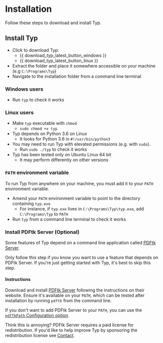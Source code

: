 # Installation

Follow these steps to download and install Typ.

## Install Typ

- Click to download Typ:
    - {{ download_typ_latest_button_windows }}
    - {{ download_typ_latest_button_linux }}
- Extract the folder and place it somewhere accessible on your machine (e.g `C:\Programs\Typ`)
- Navigate to the installation folder from a command line terminal

### Windows users
- Run `typ` to check it works

### Linux users
- Make `typ` executable with `chmod`
    - `sudo chmod +x typ`
- Typ depends on Python 3.6 on Linux
    - It looks for Python 3.6 in `#!/usr/bin/python3`
- You may need to run Typ with elevated permissions (e.g. with `sudo`).
    - Run `sudo ./typ` to check it works
- Typ has been tested only on Ubuntu Linux 64 bit
    - It may perform differently on other versions

### `PATH` environment variable

To run Typ from anywhere on your machine, you must add it to your `PATH` environment variable.

- Amend your `PATH` environment variable to point to the directory containing `typ.exe`
    - For instance, if `typ.exe` lives in `C:\Programs\Typ\typ.exe`, add `C:\Programs\Typ` to `PATH`
- Run `typ` from a command line terminal to check it works

### Install PDFtk Server (Optional)

Some features of Typ depend on a command line application called [PDFtk Server](https://www.pdflabs.com/tools/pdftk-server/).

Only follow this step if you know you want to use a feature that depends on PDFtk Server. If you're just getting started with Typ, it's best to skip this step.

#### Instructions

Download and install [PDFtk Server](https://www.pdflabs.com/tools/pdftk-server/) following the instructions on their website. Ensure it's available on your `PATH`, which can be tested after installation by running `pdftk` from the command line.

If you don't want to add PDFtk Server to your `PATH`, you can use the [`pdfTkPath` Configuration option](./configuration.md).

Think this is annoying? PDFtk Server requires a paid license for redistribution. If you'd like to help improve Typ by sponsoring the redistribution license see [Contact](..\contact.md).

